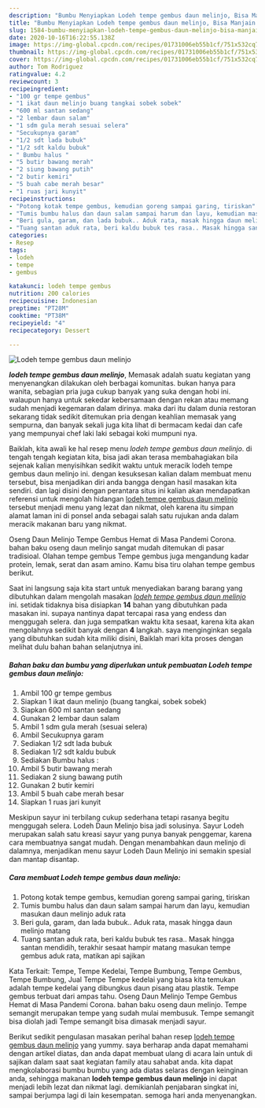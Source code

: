 ```yaml
---
description: "Bumbu Menyiapkan Lodeh tempe gembus daun melinjo, Bisa Manjain Lidah"
title: "Bumbu Menyiapkan Lodeh tempe gembus daun melinjo, Bisa Manjain Lidah"
slug: 1584-bumbu-menyiapkan-lodeh-tempe-gembus-daun-melinjo-bisa-manjain-lidah
date: 2020-10-16T16:22:55.138Z
image: https://img-global.cpcdn.com/recipes/01731006eb55b1cf/751x532cq70/lodeh-tempe-gembus-daun-melinjo-foto-resep-utama.jpg
thumbnail: https://img-global.cpcdn.com/recipes/01731006eb55b1cf/751x532cq70/lodeh-tempe-gembus-daun-melinjo-foto-resep-utama.jpg
cover: https://img-global.cpcdn.com/recipes/01731006eb55b1cf/751x532cq70/lodeh-tempe-gembus-daun-melinjo-foto-resep-utama.jpg
author: Tom Rodriguez
ratingvalue: 4.2
reviewcount: 3
recipeingredient:
- "100 gr tempe gembus"
- "1 ikat daun melinjo buang tangkai sobek sobek"
- "600 ml santan sedang"
- "2 lembar daun salam"
- "1 sdm gula merah sesuai selera"
- "Secukupnya garam"
- "1/2 sdt lada bubuk"
- "1/2 sdt kaldu bubuk"
- " Bumbu halus "
- "5 butir bawang merah"
- "2 siung bawang putih"
- "2 butir kemiri"
- "5 buah cabe merah besar"
- "1 ruas jari kunyit"
recipeinstructions:
- "Potong kotak tempe gembus, kemudian goreng sampai garing, tiriskan"
- "Tumis bumbu halus dan daun salam sampai harum dan layu, kemudian masukan daun melinjo aduk rata"
- "Beri gula, garam, dan lada bubuk.. Aduk rata, masak hingga daun melinjo matang"
- "Tuang santan aduk rata, beri kaldu bubuk tes rasa.. Masak hingga santan mendidih, terakhir sesaat hampir matang masukan tempe gembus aduk rata, matikan api sajikan"
categories:
- Resep
tags:
- lodeh
- tempe
- gembus

katakunci: lodeh tempe gembus 
nutrition: 200 calories
recipecuisine: Indonesian
preptime: "PT28M"
cooktime: "PT38M"
recipeyield: "4"
recipecategory: Dessert

---
```



![Lodeh tempe gembus daun melinjo](https://img-global.cpcdn.com/recipes/01731006eb55b1cf/751x532cq70/lodeh-tempe-gembus-daun-melinjo-foto-resep-utama.jpg)

<b><i>lodeh tempe gembus daun melinjo</i></b>, Memasak adalah suatu kegiatan yang menyenangkan dilakukan oleh berbagai komunitas. bukan hanya para wanita, sebagian pria juga cukup banyak yang suka dengan hobi ini. walaupun hanya untuk sekedar kebersamaan dengan rekan atau memang sudah menjadi kegemaran dalam dirinya. maka dari itu dalam dunia restoran sekarang tidak sedikit ditemukan pria dengan keahlian memasak yang sempurna, dan banyak sekali juga kita lihat di bermacam kedai dan cafe yang mempunyai chef laki laki sebagai koki mumpuni nya.

Baiklah, kita awali ke hal resep menu <i>lodeh tempe gembus daun melinjo</i>. di tengah tengah kegiatan kita, bisa jadi akan terasa membahagiakan bila sejenak kalian menyisihkan sedikit waktu untuk meracik lodeh tempe gembus daun melinjo ini. dengan kesuksesan kalian dalam membuat menu tersebut, bisa menjadikan diri anda bangga dengan hasil masakan kita sendiri. dan lagi disini dengan perantara situs ini kalian akan mendapatkan referensi untuk mengolah hidangan <u>lodeh tempe gembus daun melinjo</u> tersebut menjadi menu yang lezat dan nikmat, oleh karena itu simpan alamat laman ini di ponsel anda sebagai salah satu rujukan anda dalam meracik makanan baru yang nikmat.

Oseng Daun Melinjo Tempe Gembus Hemat di Masa Pandemi Corona. bahan baku oseng daun melinjo sangat mudah ditemukan di pasar tradisioal. Olahan tempe gembus Tempe gembus juga mengandung kadar protein, lemak, serat dan asam amino. Kamu bisa tiru olahan tempe gembus berikut.


Saat ini langsung saja kita start untuk menyediakan barang barang yang dibutuhkan dalam mengolah masakan <u><i>lodeh tempe gembus daun melinjo</i></u> ini. setidak tidaknya bisa disiapkan <b>14</b> bahan yang dibutuhkan pada masakan ini. supaya nantinya dapat tercapai rasa yang endess dan menggugah selera. dan juga sempatkan waktu kita sesaat, karena kita akan mengolahnya sedikit banyak dengan <b>4</b> langkah. saya menginginkan segala yang dibutuhkan sudah kita miliki disini, Baiklah mari kita proses dengan melihat dulu bahan bahan selanjutnya ini.

<!--inarticleads1-->

##### Bahan baku dan bumbu yang diperlukan untuk pembuatan Lodeh tempe gembus daun melinjo:

1. Ambil 100 gr tempe gembus
1. Siapkan 1 ikat daun melinjo (buang tangkai, sobek sobek)
1. Siapkan 600 ml santan sedang
1. Gunakan 2 lembar daun salam
1. Ambil 1 sdm gula merah (sesuai selera)
1. Ambil Secukupnya garam
1. Sediakan 1/2 sdt lada bubuk
1. Sediakan 1/2 sdt kaldu bubuk
1. Sediakan  Bumbu halus :
1. Ambil 5 butir bawang merah
1. Sediakan 2 siung bawang putih
1. Gunakan 2 butir kemiri
1. Ambil 5 buah cabe merah besar
1. Siapkan 1 ruas jari kunyit


Meskipun sayur ini terbilang cukup sederhana tetapi rasanya begitu menggugah selera. Lodeh Daun Melinjo bisa jadi solusinya. Sayur Lodeh merupakan salah satu kreasi sayur yang punya banyak penggemar, karena cara membuatnya sangat mudah. Dengan menambahkan daun melinjo di dalamnya, menjadikan menu sayur Lodeh Daun Melinjo ini semakin spesial dan mantap disantap. 

<!--inarticleads2-->

##### Cara membuat Lodeh tempe gembus daun melinjo:

1. Potong kotak tempe gembus, kemudian goreng sampai garing, tiriskan
1. Tumis bumbu halus dan daun salam sampai harum dan layu, kemudian masukan daun melinjo aduk rata
1. Beri gula, garam, dan lada bubuk.. Aduk rata, masak hingga daun melinjo matang
1. Tuang santan aduk rata, beri kaldu bubuk tes rasa.. Masak hingga santan mendidih, terakhir sesaat hampir matang masukan tempe gembus aduk rata, matikan api sajikan


Kata Terkait: Tempe, Tempe Kedelai, Tempe Bumbung, Tempe Gembus, Tempe Bumbung, Jual Tempe Tempe kedelai yang biasa kita temukan adalah tempe kedelai yang dibungkus daun pisang atau plastik. Tempe gembus terbuat dari ampas tahu. Oseng Daun Melinjo Tempe Gembus Hemat di Masa Pandemi Corona. bahan baku oseng daun melinjo. Tempe semangit merupakan tempe yang sudah mulai membusuk. Tempe semangit bisa diolah jadi Tempe semangit bisa dimasak menjadi sayur. 

Berikut sedikit pengulasan masakan perihal bahan resep <u>lodeh tempe gembus daun melinjo</u> yang yummy. saya berharap anda dapat memahami dengan artikel diatas, dan anda dapat membuat ulang di acara lain untuk di sajikan dalam saat saat kegiatan family atau sahabat anda. kita dapat mengkolaborasi bumbu bumbu yang ada diatas selaras dengan keinginan anda, sehingga makanan <b>lodeh tempe gembus daun melinjo</b> ini dapat menjadi lebih lezat dan nikmat lagi. demikianlah penjabaran singkat ini, sampai berjumpa lagi di lain kesempatan. semoga hari anda menyenangkan.
